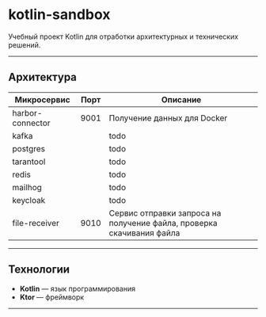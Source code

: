 # kotlin-sandbox

Учебный проект Kotlin для отработки архитектурных и технических решений.

---

## Архитектура

| Микросервис      | Порт | Описание                                                              |
|------------------|------|-----------------------------------------------------------------------|
| harbor-connector | 9001 | Получение данных для Docker                                           |
| kafka            |      | todo                                                                  |
| postgres         |      | todo                                                                  |
| tarantool        |      | todo                                                                  |
| redis            |      | todo                                                                  |
| mailhog          |      | todo                                                                  |
| keycloak         |      | todo                                                                  |
| file-receiver    | 9010 | Сервис отправки запроса на получение файла, проверка скачивания файла |

---

## Технологии

- **Kotlin** — язык программирования
- **Ktor** — фреймворк

---

